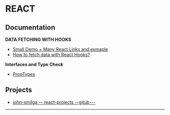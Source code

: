 REACT
=======================


Documentation
-------------

**DATA FETCHING WITH HOOKS**
- [Small Demo + Many React Links and exmaple](https://codesandbox.io/s/jvvkoo8pq3)
- [How to fetch data with React Hooks?](https://www.robinwieruch.de/react-hooks-fetch-data)

**Interfaces and Type Check**

- [PropTypes](https://reactjs.org/docs/typechecking-with-proptypes.html#gatsby-focus-wrapper)


Projects
--------

- [john-smilga -- react-projects --gitub---](https://github.com/john-smilga/react-projects)

-----------------------------------------------------------------------------------------------------